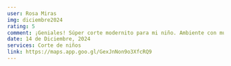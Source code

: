 ```yaml
---
user: Rosa Miras
img: diciembre2024
rating: 5
comment: ¡Geniales! Súper corte modernito para mi niño. Ambiente con muy buen rollo. Muy trabajadores y simpatíquisimos. De 10!
date: 14 de Diciembre, 2024
services: Corte de niños
link: https://maps.app.goo.gl/GexJnNon9o3XfcRQ9
---
```


